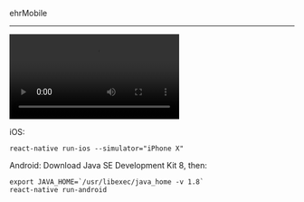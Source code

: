 ehrMobile

----------

![](assets/demo.mov)

iOS:

	react-native run-ios --simulator="iPhone X"

Android:
Download Java SE Development Kit 8, then:

	export JAVA_HOME=`/usr/libexec/java_home -v 1.8`
	react-native run-android